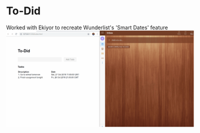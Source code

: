 # To-Did

Worked with Ekiyor to recreate Wunderlist's 'Smart Dates' feature
![alt text](https://github.com/kevin-deyoungster/To-Did/blob/master/demo.gif "Wunderlist Clone Demo")
